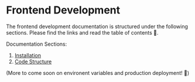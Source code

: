 # Frontend Development

The frontend development documentation is structured under the following sections. Please find the links and read the table of contents 🚀.

Documentation Sections:
1. [Installation](./1.developer-installation.md)
2. [Code Structure](./2.code-structure.md)
<!-- 3. [Environment Variables](./3.env-vars.md) -->
<!-- 4. [Production Deployment](./4.prod-deployment.md) -->

(More to come soon on environent variables and production deployment! 🚀)